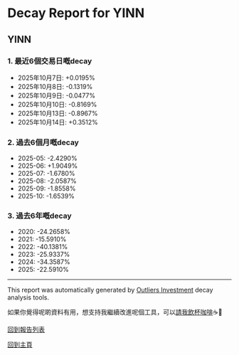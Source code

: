 # Decay Report for YINN

## YINN

### 1. 最近6個交易日嘅decay

- 2025年10月7日: +0.0195%
- 2025年10月8日: -0.1319%
- 2025年10月9日: -0.0477%
- 2025年10月10日: -0.8169%
- 2025年10月13日: -0.8967%
- 2025年10月14日: +0.3512%

### 2. 過去6個月嘅decay

- 2025-05: -2.4290%
- 2025-06: +1.9049%
- 2025-07: -1.6780%
- 2025-08: -2.0587%
- 2025-09: -1.8558%
- 2025-10: -1.6539%

### 3. 過去6年嘅decay

- 2020: -24.2658%
- 2021: -15.5910%
- 2022: -40.1381%
- 2023: -25.9337%
- 2024: -34.3587%
- 2025: -22.5910%

------------------------------
This report was automatically generated by [Outliers Investment](https://outliersecon.github.io/Outliers-Investment/) decay analysis tools.

如果你覺得呢啲資料有用，想支持我繼續改進呢個工具，可以[請我飲杯咖啡](https://buymeacoffee.com/outliersecon)☕🙏

[回到報告列表](https://outliersecon.github.io/Outliers-Investment/reports/reports_public)

[回到主頁](https://outliersecon.github.io/Outliers-Investment/)